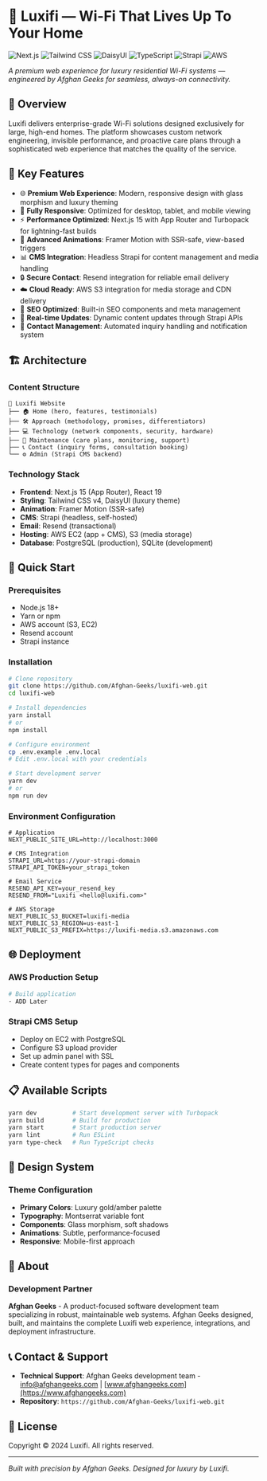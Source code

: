 # 🏡 Luxifi — Wi-Fi That Lives Up To Your Home

![Next.js](https://img.shields.io/badge/Next.js-15.4.5-black?style=flat&logo=next.js) ![Tailwind CSS](https://img.shields.io/badge/Tailwind-v4-06B6D4?style=flat&logo=tailwindcss) ![DaisyUI](https://img.shields.io/badge/DaisyUI-5.0-5A0EF8?style=flat) ![TypeScript](https://img.shields.io/badge/TypeScript-5.9-3178C6?style=flat&logo=typescript) ![Strapi](https://img.shields.io/badge/Strapi-CMS-8E75FF?style=flat&logo=strapi) ![AWS](https://img.shields.io/badge/AWS-EC2%20%7C%20S3-FF9900?style=flat&logo=amazonaws)

_A premium web experience for luxury residential Wi-Fi systems — engineered by Afghan Geeks for seamless, always-on connectivity._

## 🌟 Overview

Luxifi delivers enterprise-grade Wi-Fi solutions designed exclusively for large, high-end homes. The platform showcases custom network engineering, invisible performance, and proactive care plans through a sophisticated web experience that matches the quality of the service.

## 🔧 Key Features

- 🌐 **Premium Web Experience**: Modern, responsive design with glass morphism and luxury theming
- 📱 **Fully Responsive**: Optimized for desktop, tablet, and mobile viewing
- ⚡ **Performance Optimized**: Next.js 15 with App Router and Turbopack for lightning-fast builds
- 🎨 **Advanced Animations**: Framer Motion with SSR-safe, view-based triggers
- 📊 **CMS Integration**: Headless Strapi for content management and media handling
- 🔒 **Secure Contact**: Resend integration for reliable email delivery
- ☁️ **Cloud Ready**: AWS S3 integration for media storage and CDN delivery
- 🎯 **SEO Optimized**: Built-in SEO components and meta management
- 🔄 **Real-time Updates**: Dynamic content updates through Strapi APIs
- 📧 **Contact Management**: Automated inquiry handling and notification system

## 🏗️ Architecture

### Content Structure

```
📁 Luxifi Website
├── 🏠 Home (hero, features, testimonials)
├── 🛠️ Approach (methodology, promises, differentiators)
├── 💻 Technology (network components, security, hardware)
├── 🔧 Maintenance (care plans, monitoring, support)
├── 📞 Contact (inquiry forms, consultation booking)
└── ⚙️ Admin (Strapi CMS backend)
```

### Technology Stack

- **Frontend**: Next.js 15 (App Router), React 19
- **Styling**: Tailwind CSS v4, DaisyUI (luxury theme)
- **Animation**: Framer Motion (SSR-safe)
- **CMS**: Strapi (headless, self-hosted)
- **Email**: Resend (transactional)
- **Hosting**: AWS EC2 (app + CMS), S3 (media storage)
- **Database**: PostgreSQL (production), SQLite (development)

## 🚀 Quick Start

### Prerequisites

- Node.js 18+
- Yarn or npm
- AWS account (S3, EC2)
- Resend account
- Strapi instance

### Installation

```bash
# Clone repository
git clone https://github.com/Afghan-Geeks/luxifi-web.git
cd luxifi-web

# Install dependencies
yarn install
# or
npm install

# Configure environment
cp .env.example .env.local
# Edit .env.local with your credentials

# Start development server
yarn dev
# or
npm run dev
```

### Environment Configuration

```env
# Application
NEXT_PUBLIC_SITE_URL=http://localhost:3000

# CMS Integration
STRAPI_URL=https://your-strapi-domain
STRAPI_API_TOKEN=your_strapi_token

# Email Service
RESEND_API_KEY=your_resend_key
RESEND_FROM="Luxifi <hello@luxifi.com>"

# AWS Storage
NEXT_PUBLIC_S3_BUCKET=luxifi-media
NEXT_PUBLIC_S3_REGION=us-east-1
NEXT_PUBLIC_S3_PREFIX=https://luxifi-media.s3.amazonaws.com
```

## 🌐 Deployment

### AWS Production Setup

```bash
# Build application
- ADD Later
```

### Strapi CMS Setup

- Deploy on EC2 with PostgreSQL
- Configure S3 upload provider
- Set up admin panel with SSL
- Create content types for pages and components

## 📋 Available Scripts

```bash
yarn dev          # Start development server with Turbopack
yarn build        # Build for production
yarn start        # Start production server
yarn lint         # Run ESLint
yarn type-check   # Run TypeScript checks
```

## 🎨 Design System

### Theme Configuration

- **Primary Colors**: Luxury gold/amber palette
- **Typography**: Montserrat variable font
- **Components**: Glass morphism, soft shadows
- **Animations**: Subtle, performance-focused
- **Responsive**: Mobile-first approach

## 🏢 About

### Development Partner

**Afghan Geeks** - A product-focused software development team specializing in robust, maintainable web systems. Afghan Geeks designed, built, and maintains the complete Luxifi web experience, integrations, and deployment infrastructure.

## 📞 Contact & Support

- **Technical Support**: Afghan Geeks development team - [info@afghangeeks.com](mailto:info@afghangeeks.com) | [www.afghangeeks.com](https://www.afghangeeks.com)
- **Repository**: `https://github.com/Afghan-Geeks/luxifi-web.git`

## 📄 License

Copyright © 2024 Luxifi. All rights reserved.

---

_Built with precision by Afghan Geeks. Designed for luxury by Luxifi._
